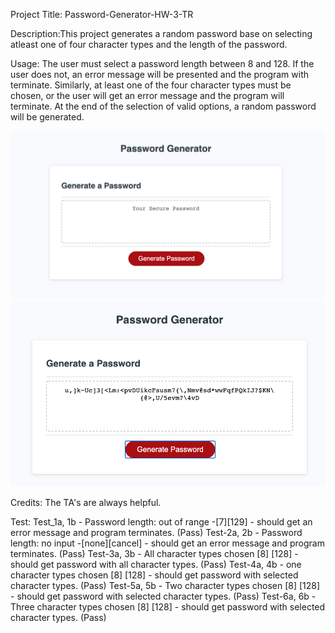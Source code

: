 Project Title: Password-Generator-HW-3-TR

Description:This project generates a random password base on selecting atleast one of four character types and the length of the password.

Usage:
The user must select a password length between 8 and 128. If the user does not, an error message will be presented and the program with terminate. Similarly, at least one of the four character types must be chosen, or the user will get an error message and the program will terminate. At the end of the selection of valid options, a random password will be generated.

![](./images/home.png)
![](./images/password.png)

Credits: The TA's are always helpful.

Test:
Test_1a, 1b - Password length: out of range -[7][129] - should get an error message and program terminates. (Pass)
Test-2a, 2b - Password length: no input -[none][cancel] - should get an error message and program terminates. (Pass)
Test-3a, 3b - All character types chosen [8] [128] - should get password with all character types. (Pass)
Test-4a, 4b - one character types chosen [8] [128] - should get password with selected character types. (Pass)
Test-5a, 5b - Two character types chosen [8] [128] - should get password with selected character types. (Pass)
Test-6a, 6b - Three character types chosen [8] [128] - should get password with selected character types. (Pass)

